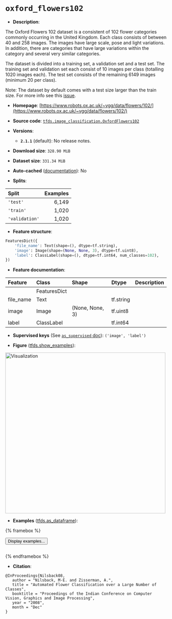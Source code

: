 <div itemscope itemtype="http://schema.org/Dataset">
  <div itemscope itemprop="includedInDataCatalog" itemtype="http://schema.org/DataCatalog">
    <meta itemprop="name" content="TensorFlow Datasets" />
  </div>
  <meta itemprop="name" content="oxford_flowers102" />
  <meta itemprop="description" content="The Oxford Flowers 102 dataset is a consistent of 102 flower categories commonly occurring&#10;in the United Kingdom. Each class consists of between 40 and 258 images. The images have&#10;large scale, pose and light variations. In addition, there are categories that have large&#10;variations within the category and several very similar categories.&#10;&#10;The dataset is divided into a training set, a validation set and a test set.&#10;The training set and validation set each consist of 10 images per class (totalling 1020 images each).&#10;The test set consists of the remaining 6149 images (minimum 20 per class).&#10;&#10;Note: The dataset by default comes with a test size larger than the train&#10;size. For more info see this [issue](https://github.com/tensorflow/datasets/issues/3022).&#10;&#10;To use this dataset:&#10;&#10;```python&#10;import tensorflow_datasets as tfds&#10;&#10;ds = tfds.load(&#x27;oxford_flowers102&#x27;, split=&#x27;train&#x27;)&#10;for ex in ds.take(4):&#10;  print(ex)&#10;```&#10;&#10;See [the guide](https://www.tensorflow.org/datasets/overview) for more&#10;informations on [tensorflow_datasets](https://www.tensorflow.org/datasets).&#10;&#10;&lt;img src=&quot;https://storage.googleapis.com/tfds-data/visualization/fig/oxford_flowers102-2.1.1.png&quot; alt=&quot;Visualization&quot; width=&quot;500px&quot;&gt;&#10;&#10;" />
  <meta itemprop="url" content="https://www.tensorflow.org/datasets/catalog/oxford_flowers102" />
  <meta itemprop="sameAs" content="https://www.robots.ox.ac.uk/~vgg/data/flowers/102/" />
  <meta itemprop="citation" content="@InProceedings{Nilsback08,&#10;   author = &quot;Nilsback, M-E. and Zisserman, A.&quot;,&#10;   title = &quot;Automated Flower Classification over a Large Number of Classes&quot;,&#10;   booktitle = &quot;Proceedings of the Indian Conference on Computer Vision, Graphics and Image Processing&quot;,&#10;   year = &quot;2008&quot;,&#10;   month = &quot;Dec&quot;&#10;}" />
</div>

# `oxford_flowers102`


*   **Description**:

The Oxford Flowers 102 dataset is a consistent of 102 flower categories commonly
occurring in the United Kingdom. Each class consists of between 40 and 258
images. The images have large scale, pose and light variations. In addition,
there are categories that have large variations within the category and several
very similar categories.

The dataset is divided into a training set, a validation set and a test set. The
training set and validation set each consist of 10 images per class (totalling
1020 images each). The test set consists of the remaining 6149 images (minimum
20 per class).

Note: The dataset by default comes with a test size larger than the train size.
For more info see this
[issue](https://github.com/tensorflow/datasets/issues/3022).

*   **Homepage**:
    [https://www.robots.ox.ac.uk/~vgg/data/flowers/102/](https://www.robots.ox.ac.uk/~vgg/data/flowers/102/)

*   **Source code**:
    [`tfds.image_classification.OxfordFlowers102`](https://github.com/tensorflow/datasets/tree/master/tensorflow_datasets/image_classification/oxford_flowers102.py)

*   **Versions**:

    *   **`2.1.1`** (default): No release notes.

*   **Download size**: `328.90 MiB`

*   **Dataset size**: `331.34 MiB`

*   **Auto-cached**
    ([documentation](https://www.tensorflow.org/datasets/performances#auto-caching)):
    No

*   **Splits**:

Split          | Examples
:------------- | -------:
`'test'`       | 6,149
`'train'`      | 1,020
`'validation'` | 1,020

*   **Feature structure**:

```python
FeaturesDict({
    'file_name': Text(shape=(), dtype=tf.string),
    'image': Image(shape=(None, None, 3), dtype=tf.uint8),
    'label': ClassLabel(shape=(), dtype=tf.int64, num_classes=102),
})
```

*   **Feature documentation**:

Feature   | Class        | Shape           | Dtype     | Description
:-------- | :----------- | :-------------- | :-------- | :----------
          | FeaturesDict |                 |           |
file_name | Text         |                 | tf.string |
image     | Image        | (None, None, 3) | tf.uint8  |
label     | ClassLabel   |                 | tf.int64  |

*   **Supervised keys** (See
    [`as_supervised` doc](https://www.tensorflow.org/datasets/api_docs/python/tfds/load#args)):
    `('image', 'label')`

*   **Figure**
    ([tfds.show_examples](https://www.tensorflow.org/datasets/api_docs/python/tfds/visualization/show_examples)):

<img src="https://storage.googleapis.com/tfds-data/visualization/fig/oxford_flowers102-2.1.1.png" alt="Visualization" width="500px">

*   **Examples**
    ([tfds.as_dataframe](https://www.tensorflow.org/datasets/api_docs/python/tfds/as_dataframe)):

<!-- mdformat off(HTML should not be auto-formatted) -->

{% framebox %}

<button id="displaydataframe">Display examples...</button>
<div id="dataframecontent" style="overflow-x:auto"></div>
<script>
const url = "https://storage.googleapis.com/tfds-data/visualization/dataframe/oxford_flowers102-2.1.1.html";
const dataButton = document.getElementById('displaydataframe');
dataButton.addEventListener('click', async () => {
  // Disable the button after clicking (dataframe loaded only once).
  dataButton.disabled = true;

  const contentPane = document.getElementById('dataframecontent');
  try {
    const response = await fetch(url);
    // Error response codes don't throw an error, so force an error to show
    // the error message.
    if (!response.ok) throw Error(response.statusText);

    const data = await response.text();
    contentPane.innerHTML = data;
  } catch (e) {
    contentPane.innerHTML =
        'Error loading examples. If the error persist, please open '
        + 'a new issue.';
  }
});
</script>

{% endframebox %}

<!-- mdformat on -->

*   **Citation**:

```
@InProceedings{Nilsback08,
   author = "Nilsback, M-E. and Zisserman, A.",
   title = "Automated Flower Classification over a Large Number of Classes",
   booktitle = "Proceedings of the Indian Conference on Computer Vision, Graphics and Image Processing",
   year = "2008",
   month = "Dec"
}
```

